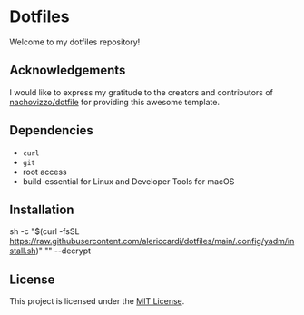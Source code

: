 # Dotfiles

Welcome to my dotfiles repository!

## Acknowledgements

I would like to express my gratitude to the creators and contributors of [nachovizzo/dotfile](https://github.com/nachovizzo/dotfiles) for providing this awesome template.

## Dependencies

- `curl`
- `git`
- root access
- build-essential for Linux and Developer Tools for macOS

## Installation

sh -c "$(curl -fsSL https://raw.githubusercontent.com/alericcardi/dotfiles/main/.config/yadm/install.sh)" "" --decrypt

## License

This project is licensed under the [MIT License](./LICENSE).
